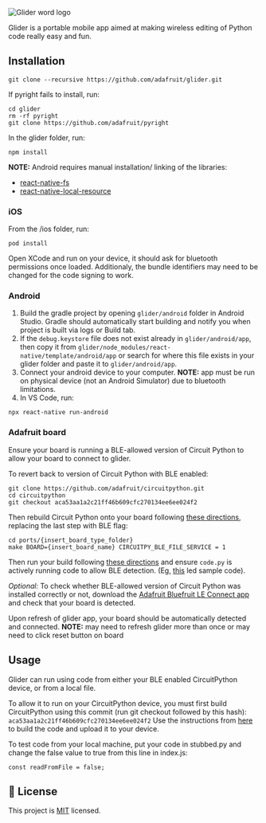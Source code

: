 ![Glider word logo](logo.png)

Glider is a portable mobile app aimed at making wireless editing of Python code really easy and fun.

## Installation
```
git clone --recursive https://github.com/adafruit/glider.git
```
If pyright fails to install, run:
```
cd glider
rm -rf pyright
git clone https://github.com/adafruit/pyright
```

In the glider folder, run:
```
npm install
```

**NOTE:** Android requires manual installation/ linking of the libraries: 
 - [react-native-fs](https://www.npmjs.com/package/react-native-fs#usage-android)
 - [react-native-local-resource](https://www.npmjs.com/package/react-native-local-resource)


### iOS
From the /ios folder, run:
```
pod install
```
Open XCode and run on your device, it should ask for bluetooth permissions once loaded. Additionaly, the bundle identifiers may need to be changed for the code signing to work.

### Android
1) Build the gradle project by opening `glider/android` folder in Android Studio. Gradle should automatically start building and notify you when project is built via logs or Build tab. 
2) If the `debug.keystore` file does not exist already in `glider/android/app`, then copy it from `glider/node_modules/react-native/template/android/app` or search for where this file exists in your glider folder and paste it to `glider/android/app`.
3) Connect your android device to your computer. **NOTE:** app must be run on physical device (not an Android Simulator) due to bluetooth limitations. 
4) In VS Code, run:
```
npx react-native run-android
```

### Adafruit board
Ensure your board is running a BLE-allowed version of Circuit Python to allow your board to connect to glider.

To revert back to version of Circuit Python with BLE enabled: 
```
git clone https://github.com/adafruit/circuitpython.git
cd circuitpython
git checkout aca53aa1a2c21ff46b609cfc270134ee6ee024f2
```

Then rebuild Circuit Python onto your board following [these directions](https://learn.adafruit.com/building-circuitpython/build-circuitpython#build-circuitpython-2986723-5), replacing the last step with BLE flag:
```
cd ports/{insert_board_type_folder}
make BOARD={insert_board_name} CIRCUITPY_BLE_FILE_SERVICE = 1
``` 

Then run your build following [these directions](https://learn.adafruit.com/building-circuitpython/build-circuitpython#run-your-build-2987858-9) and ensure `code.py` is actively running code to allow BLE detection. (Eg, [this](https://learn.adafruit.com/welcome-to-circuitpython/creating-and-editing-code#exploring-your-first-circuitpython-program-2977748-20) led sample code). 

*Optional:* To check whether BLE-allowed version of Circuit Python was installed correctly or not, download the [Adafruit Bluefruit LE Connect app](https://learn.adafruit.com/bluefruit-le-connect/ios-setup) and check that your board is detected. 

Upon refresh of glider app, your board should be automatically detected and connected. **NOTE:** may need to refresh glider more than once or may need to click reset button on board



## Usage
Glider can run using code from either your BLE enabled CircuitPython device, or from a local file.

To allow it to run on your CircuitPython device, you must first build CircuitPython using this commit (run git checkout followed by this hash): ```aca53aa1a2c21ff46b609cfc270134ee6ee024f2```
Use the instructions from [here](https://learn.adafruit.com/building-circuitpython) to build the code and upload it to your device.

To test code from your local machine, put your code in stubbed.py and change the false value to true from this line in index.js:
```
const readFromFile = false;
```

## :bookmark: License

This project is [MIT](LICENSE) licensed.
